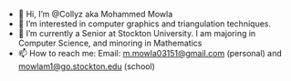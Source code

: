 - 👋 Hi, I’m @Collyz aka Mohammed Mowla
- 👀 I’m interested in computer graphics and triangulation techniques. 
- 🌱 I’m currently a Senior at Stockton University. I am majoring in Computer Science, and minoring in Mathematics
- 📫 How to reach me: Email: m.mowla03151@gmail.com (personal) and mowlam1@go.stockton.edu (school)

<!---
Collyz/Collyz is a ✨ special ✨ repository because its `README.md` (this file) appears on your GitHub profile.
You can click the Preview link to take a look at your changes.
--->
